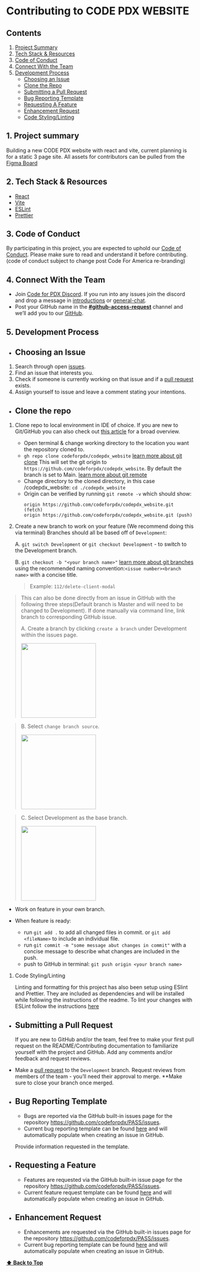 # Contributing to CODE PDX WEBSITE

## Contents

1. [Project Summary](#1-project-summary)
2. [Tech Stack & Resources](#2-tech-stack--resources)
3. [Code of Conduct](#3-code-of-conduct)
4. [Connect With the Team](#4-connect-with-the-team)
5. [Development Process](#5-development-process)
    - [Choosing an Issue](#choosing-an-issue)
    - [Clone the Repo](#clone-the-repo)
    - [Submitting a Pull Request](#submitting-a-pull-request)
    - [Bug Reporting Template](#bug-reporting-template)
    - [Requesting A Feature](#requesting-a-feature)
    - [Enhancement Request](#enhancement-request)
    - [Code Styling/Linting](#code-stylinglinting)
  
## 1. Project summary

Building a new CODE PDX website with react and vite, current planning is for a static 3 page site.
All assets for contributors can be pulled from the [Figma Board](https://www.figma.com/file/QWycOkxNJmtiyZ3v8imIzx/Code-PDX-website?type=design&node-id=0%3A1&mode=design&t=npSHzjSeJuwAa1vc-1)

## 2. Tech Stack & Resources

- [React](https://react.dev/)
- [Vite](https://vitejs.dev/)
- [ESLint](https://eslint.org/)
- [Prettier](https://prettier.io/)

## 3. Code of Conduct

By participating in this project, you are expected to uphold our [Code of Conduct](./CODE_OF_CONDUCT.md). Please make sure to read and understand it before contributing. (code of conduct subject to change post Code For America re-branding)

## 4. Connect With the Team

-  Join [Code for PDX Discord](https://discord.gg/uwqrPpyuap). If you run into any issues join the discord and drop a message in [introductions](https://discord.com/channels/1068260532806766733/1075286322530484256) or [general-chat](https://discord.com/channels/1068260532806766733/1068260535080063028).
-  Post your GitHub name in the [**#github-access-request**](https://discord.com/channels/1068260532806766733/1078124139983945858) channel and we’ll add you to our [GitHub](https://github.com/codeforpdx).

## 5. Development Process

- ## Choosing an Issue
  
1. Search through open [issues](https://github.com/codeforpdx/codepdx_website/issues).
2. Find an issue that interests you.
3. Check if someone is currently working on that issue and if a [pull request](https://github.com/codeforpdx/codepdx_website/pulls) exists.
4. Assign yourself to issue and leave a comment stating your intentions.  
  
- ## Clone the repo

1. Clone repo to local environment in IDE of choice. If you are new to Git/GitHub you can also check out [this article](https://www.digitalocean.com/community/tutorials/how-to-create-a-pull-request-on-github) for a broad overview.
   - Open terminal & change working directory to the location you want the repository cloned to.
   - `gh repo clone codeforpdx/codepdx_website` [learn more about git clone](https://docs.github.com/en/repositories/creating-and-managing-repositories/cloning-a-repository?platform=linux) This will set the git origin to `https://github.com/codeforpdx/codepdx_website`. By default the branch is set to Main.
 [learn more about git remote](https://docs.github.com/en/get-started/getting-started-with-git/managing-remote-repositories)
   - Change directory to the cloned directory, in this case /codepdx_website: `cd ./codepdx_website`
   - Origin can be verified by running `git remote -v` which should show:
      ```
     origin https://github.com/codeforpdx/codepdx_website.git (fetch)
     origin https://github.com/codeforpdx/codepdx_website.git (push)
      ```

1. Create a new branch to work on your feature (We recommend doing this via terminal) Branches should all be based off of `Development`:
    
    A. `git switch Development` or `git checkout Development` - to switch to the Development branch.

    B. `git checkout -b "<your branch name>"` [learn more about git branches](https://www.atlassian.com/git/tutorials/using-branches/git-checkout) using the recommended naming convention:`<issue number><branch name>` with a concise title.
      > Example: `112/delete-client-modal`
  
  > This can also be done directly from an issue in GitHub with the following three steps(Default branch is Master and will need to be changed to Development). If done manually via command line, link branch to corresponding GitHub issue.
  >
  > A. Create a branch by clicking `create a branch` under Development within the issues page.
  >
  >  <img src="https://drive.google.com/uc?id=11zUuOYSkv8K0CJE_snet12YSdyLDKP8q" width="200"/>

  > B. Select `change branch source`.
  >
  >  <img src="https://drive.google.com/uc?id=1ciU2NgtAjkEx3Pi5FnzxNxDjw0KkZXF-" width="200">

  > C. Select Development as the base branch.
  >
  >  <img src="https://drive.google.com/uc?id=1rqRkau7lxTVEcwRFc8NcHRf-Z4U_lVxb" width="200">

  - Work on feature in your own branch.

  - When feature is ready:
    - run `git add .` to add all changed files in commit. or `git add <fileName>` to include an individual file.
    - run `git commit -m "some message abut changes in commit"` with a concise message to describe what changes are included in the push.
    -  push to GitHub in terminal: `git push origin <your branch name>`
  
1. Code Styling/Linting

   Linting and formatting for this project has also been setup using ESlint and Prettier. They are included as dependencies and will be installed while following the instructions of the readme. To lint your changes with ESLint follow the instructions [here](./README.md#linting)

- ## Submitting a Pull Request
  
   If you are new to GitHub and/or the team, feel free to make your first pull request on the README/Contributing documentation to familiarize yourself with the project and GitHub. Add any comments and/or feedback and request reviews.

-  Make a [pull request](https://docs.github.com/en/pull-requests/collaborating-with-pull-requests/proposing-changes-to-your-work-with-pull-requests/requesting-a-pull-request-review) to the `Development` branch. Request reviews from members of the team - you’ll need their approval to merge. \*\*Make sure to close your branch once merged.


- ## Bug Reporting Template
  
  - Bugs are reported via the GitHub built-in issues page for the repository https://github.com/codeforpdx/PASS/issues. 
  - Current bug reporting template can be found [here](../.github/ISSUE_TEMPLATE/bug_report.md) and will automatically populate when creating an issue in GitHub.

  Provide information requested in the template.

- ## Requesting a Feature
  
  - Features are requested via the GitHub built-in issue page for the repository https://github.com/codeforpdx/PASS/issues.
  - Current feature request template can be found [here](../.github/ISSUE_TEMPLATE/feature_request.md) and will automatically populate when creating an issue in GitHub.

- ## Enhancement Request

  - Enhancements are requested via the GitHub built-in issues page for the repository https://github.com/codeforpdx/PASS/issues. 
  - Current bug reporting template can be found [here](../.github/ISSUE_TEMPLATE/enhancement_request.md) and will automatically populate when creating an issue in GitHub.

**[⬆️ Back to Top](#contributing-to-pass)**